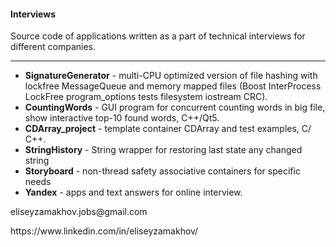 #### Interviews ####
Source code of applications written as a part of technical interviews for different companies.

***

- **SignatureGenerator** - multi-CPU optimized version of file hashing with lockfree MessageQueue and memory mapped files (Boost InterProcess LockFree program_options tests filesystem iostream CRC).
- **CountingWords** - GUI program for concurrent counting words in big file, show interactive top-10 found words, C++/Qt5.
- **CDArray_project** - template container CDArray and test examples, С/С++.
- **StringHistory** - String wrapper for restoring last state any changed string
- **Storyboard** - non-thread safety associative containers for specific needs
- **Yandex** - apps and text answers for online interview.

<p>eliseyzamakhov.jobs@gmail.com</p>
https://www.linkedin.com/in/eliseyzamakhov/
